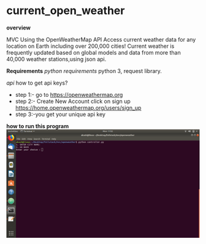 # current_open_weather

**overview**

MVC Using the OpenWeatherMap API Access current weather data for any location on Earth including over 200,000 cities! Current weather is frequently updated based on global models and data from more than 40,000 weather stations,using json api.

**Requirements**
*python requirements*
python 3, request library.

*api*
how to get api keys?
* step 1:- go to https://openweathermap.org 
* step 2:- Create New Account click on sign up https://home.openweathermap.org/users/sign_up
* step 3:-you get your unique api key


**how to run this program**
![](screenshot/image/output1.png)



